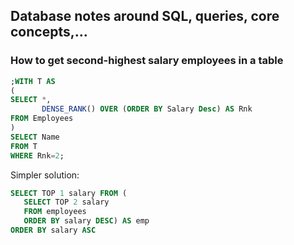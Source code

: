 ## Database notes around SQL, queries, core concepts,...
### How to get second-highest salary employees in a table
```sql
;WITH T AS
(
SELECT *,
       DENSE_RANK() OVER (ORDER BY Salary Desc) AS Rnk
FROM Employees
)
SELECT Name
FROM T
WHERE Rnk=2;
```
Simpler solution:
```sql
SELECT TOP 1 salary FROM (
   SELECT TOP 2 salary 
   FROM employees 
   ORDER BY salary DESC) AS emp 
ORDER BY salary ASC
```
